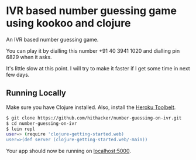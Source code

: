 
# IVR based number guessing game using kookoo and clojure

An IVR based number guessing game.  

You can play it by dialling this number +91 40 3941 1020 and dialling pin 6829 when it asks. 

It's little slow at this point. I will try to make it faster if I get some time in next few days.

## Running Locally

Make sure you have Clojure installed.  Also, install the [Heroku Toolbelt](https://toolbelt.heroku.com/).

```sh
$ git clone https://github.com/hithacker/number-guessing-on-ivr.git
$ cd number-guessing-on-ivr
$ lein repl
user=> (require 'clojure-getting-started.web)
user=>(def server (clojure-getting-started.web/-main))
```

Your app should now be running on [localhost:5000](http://localhost:5000/).



